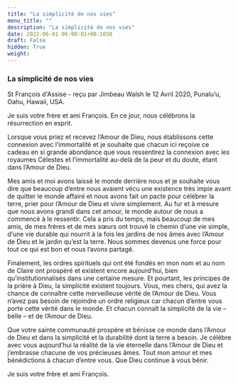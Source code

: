 ```yaml
---
title: "La simplicité de nos vies"
menu_title: ""
description: "La simplicité de nos vies"
date: 2022-06-01 06:00:01+00:1058
draft: False
hidden: True
weight:
---
```

### La simplicité de nos vies

St François d'Assise - reçu par Jimbeau Walsh le 12 Avril 2020, Punalu’u, Oahu, Hawaii, USA.

Je suis votre frère et ami François. En ce jour, nous célébrons la résurrection en esprit.

Lorsque vous priez et recevez l’Amour de Dieu, nous établissons cette connexion avec l’immortalité et je souhaite que chacun ici reçoive ce cadeau en si grande abondance que vous ressentirez la connexion avec les royaumes Célestes et l’immortalité au-delà de la peur et du doute, étant dans l’Amour de Dieu.

Mes amis et moi avons laissé le monde derrière nous et je souhaite vous dire que beaucoup d’entre nous avaient vécu une existence très impie avant de quitter le monde affairé et nous avons fait un pacte pour célébrer la terre, prier pour l’Amour de Dieu et vivre simplement. Au fur et à mesure que nous avons grandi dans cet amour, le monde autour de nous a commencé à le ressentir. Cela a pris du temps, mais beaucoup de mes amis, de mes frères et de mes sœurs ont trouvé le chemin d’une vie simple, d’une vie durable qui nourrit à la fois les jardins de nos âmes avec l’Amour de Dieu et le jardin qu’est la terre. Nous sommes devenus une force pour tout ce qui est bon et nous l’avons partagé.

Finalement, les ordres spirituels qui ont été fondés en mon nom et au nom de Claire ont prospéré et existent encore aujourd’hui, bien qu’institutionnalisés dans une certaine mesure. Et pourtant, les principes de la prière à Dieu, la simplicité existent toujours. Vous, mes chers, qui avez la chance de connaître cette merveilleuse vérité de l’Amour de Dieu. Vous n’avez pas besoin de rejoindre un ordre religieux car chacun d’entre vous porte cette vérité dans le monde. Et chacun connaît la simplicité de la vie – belle – et de l’Amour de Dieu.

Que votre sainte communauté prospère et bénisse ce monde dans l’Amour de Dieu et dans la simplicité et la durabilité dont la terre a besoin. Je célèbre avec vous aujourd’hui la réalité de la vie éternelle dans l’Amour de Dieu et j’embrasse chacune de vos précieuses âmes. Tout mon amour et mes bénédictions à chacun d’entre vous. Que Dieu continue à vous bénir.

Je suis votre frère et ami François.



